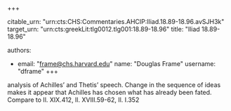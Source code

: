 +++


citable_urn: "urn:cts:CHS:Commentaries.AHCIP:Iliad.18.89-18.96.avSJH3k"
target_urn: "urn:cts:greekLit:tlg0012.tlg001:18.89-18.96"
title: "Iliad 18.89-18.96"

authors:
- email: "frame@chs.harvard.edu"
  name: "Douglas Frame"
  username: "dframe"
+++

<p>analysis of Achilles’ and Thetis’ speech. Change in the sequence of ideas makes it appear that Achilles has chosen what has already been fated. Compare to Il. XIX.412, Il. XVIII.59-62, Il. I.352</p>